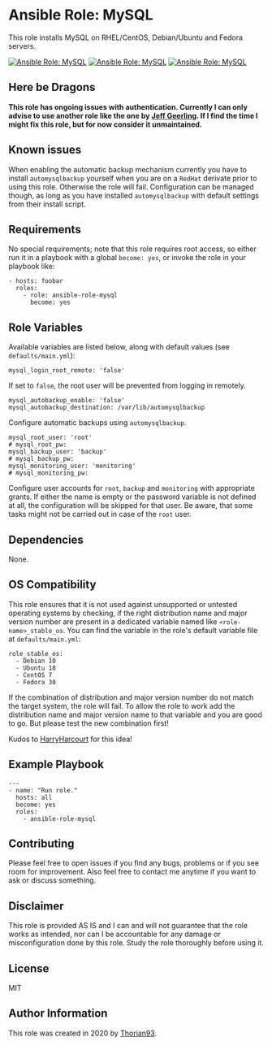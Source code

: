 # Ansible Role: MySQL

This role installs MySQL on RHEL/CentOS, Debian/Ubuntu and Fedora servers.

[![Ansible Role: MySQL](https://img.shields.io/ansible/role/51295?style=flat-square)](https://galaxy.ansible.com/thorian93/ansible_role_mysql)
[![Ansible Role: MySQL](https://img.shields.io/ansible/quality/51295?style=flat-square)](https://galaxy.ansible.com/thorian93/ansible_role_mysql)
[![Ansible Role: MySQL](https://img.shields.io/ansible/role/d/51295?style=flat-square)](https://galaxy.ansible.com/thorian93/ansible_role_mysql)

## Here be Dragons

**This role has ongoing issues with authentication. Currently I can only advise to use another role like the one by [Jeff Geerling](https://galaxy.ansible.com/geerlingguy/mysql). If I find the time I might fix this role, but for now consider it unmaintained.**

## Known issues

When enabling the automatic backup mechanism currently you have to install `automysqlbackup` yourself when you are on a `RedHat` derivate prior to using this role. Otherwise the role will fail. Configuration can be managed though, as long as you have installed `automysqlbackup` with default settings from their install script.

## Requirements

No special requirements; note that this role requires root access, so either run it in a playbook with a global `become: yes`, or invoke the role in your playbook like:

    - hosts: foobar
      roles:
        - role: ansible-role-mysql
          become: yes

## Role Variables

Available variables are listed below, along with default values (see `defaults/main.yml`):

    mysql_login_root_remote: 'false'

If set to `false`, the root user will be prevented from logging in remotely.

    mysql_autobackup_enable: 'false'
    mysql_autobackup_destination: /var/lib/automysqlbackup

Configure automatic backups using `automysqlbackup`.

    mysql_root_user: 'root'
    # mysql_root_pw:
    mysql_backup_user: 'backup'
    # mysql_backup_pw:
    mysql_monitoring_user: 'monitoring'
    # mysql_monitoring_pw:

Configure user accounts for `root`, `backup` and `monitoring` with appropriate grants. If either the name is empty or the password variable is not defined at all, the configuration will be skipped for that user. Be aware, that some tasks might not be carried out in case of the `root` user.

## Dependencies

None.

## OS Compatibility

This role ensures that it is not used against unsupported or untested operating systems by checking, if the right distribution name and major version number are present in a dedicated variable named like `<role-name>_stable_os`. You can find the variable in the role's default variable file at `defaults/main.yml`:

    role_stable_os:
      - Debian 10
      - Ubuntu 18
      - CentOS 7
      - Fedora 30

If the combination of distribution and major version number do not match the target system, the role will fail. To allow the role to work add the distribution name and major version name to that variable and you are good to go. But please test the new combination first!

Kudos to [HarryHarcourt](https://github.com/HarryHarcourt) for this idea!

## Example Playbook

    ---
    - name: "Run role."
      hosts: all
      become: yes
      roles:
        - ansible-role-mysql

## Contributing

Please feel free to open issues if you find any bugs, problems or if you see room for improvement. Also feel free to contact me anytime if you want to ask or discuss something.

## Disclaimer

This role is provided AS IS and I can and will not guarantee that the role works as intended, nor can I be accountable for any damage or misconfiguration done by this role. Study the role thoroughly before using it.

## License

MIT

## Author Information

This role was created in 2020 by [Thorian93](http://thorian93.de/).

